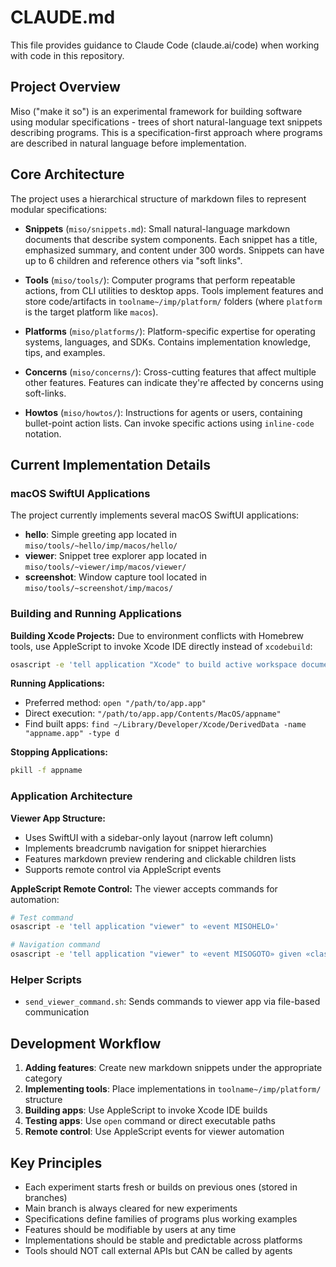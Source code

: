 # CLAUDE.md

This file provides guidance to Claude Code (claude.ai/code) when working with code in this repository.

## Project Overview

Miso ("make it so") is an experimental framework for building software using modular specifications - trees of short natural-language text snippets describing programs. This is a specification-first approach where programs are described in natural language before implementation.

## Core Architecture

The project uses a hierarchical structure of markdown files to represent modular specifications:

- **Snippets** (`miso/snippets.md`): Small natural-language markdown documents that describe system components. Each snippet has a title, emphasized summary, and content under 300 words. Snippets can have up to 6 children and reference others via "soft links".

- **Tools** (`miso/tools/`): Computer programs that perform repeatable actions, from CLI utilities to desktop apps. Tools implement features and store code/artifacts in `toolname~/imp/platform/` folders (where `platform` is the target platform like `macos`).

- **Platforms** (`miso/platforms/`): Platform-specific expertise for operating systems, languages, and SDKs. Contains implementation knowledge, tips, and examples.

- **Concerns** (`miso/concerns/`): Cross-cutting features that affect multiple other features. Features can indicate they're affected by concerns using soft-links.

- **Howtos** (`miso/howtos/`): Instructions for agents or users, containing bullet-point action lists. Can invoke specific actions using `inline-code` notation.

## Current Implementation Details

### macOS SwiftUI Applications

The project currently implements several macOS SwiftUI applications:

- **hello**: Simple greeting app located in `miso/tools/~hello/imp/macos/hello/`
- **viewer**: Snippet tree explorer app located in `miso/tools/~viewer/imp/macos/viewer/`
- **screenshot**: Window capture tool located in `miso/tools/~screenshot/imp/macos/`

### Building and Running Applications

**Building Xcode Projects:**
Due to environment conflicts with Homebrew tools, use AppleScript to invoke Xcode IDE directly instead of `xcodebuild`:
```bash
osascript -e 'tell application "Xcode" to build active workspace document'
```

**Running Applications:**
- Preferred method: `open "/path/to/app.app"`
- Direct execution: `"/path/to/app.app/Contents/MacOS/appname"`
- Find built apps: `find ~/Library/Developer/Xcode/DerivedData -name "appname.app" -type d`

**Stopping Applications:**
```bash
pkill -f appname
```

### Application Architecture

**Viewer App Structure:**
- Uses SwiftUI with a sidebar-only layout (narrow left column)
- Implements breadcrumb navigation for snippet hierarchies
- Features markdown preview rendering and clickable children lists
- Supports remote control via AppleScript events

**AppleScript Remote Control:**
The viewer accepts commands for automation:
```bash
# Test command
osascript -e 'tell application "viewer" to «event MISOHELO»'

# Navigation command
osascript -e 'tell application "viewer" to «event MISOGOTO» given «class PATH»:"tools/viewer"'
```

### Helper Scripts

- `send_viewer_command.sh`: Sends commands to viewer app via file-based communication

## Development Workflow

1. **Adding features**: Create new markdown snippets under the appropriate category
2. **Implementing tools**: Place implementations in `toolname~/imp/platform/` structure
3. **Building apps**: Use AppleScript to invoke Xcode IDE builds
4. **Testing apps**: Use `open` command or direct executable paths
5. **Remote control**: Use AppleScript events for viewer automation

## Key Principles

- Each experiment starts fresh or builds on previous ones (stored in branches)
- Main branch is always cleared for new experiments
- Specifications define families of programs plus working examples
- Features should be modifiable by users at any time
- Implementations should be stable and predictable across platforms
- Tools should NOT call external APIs but CAN be called by agents